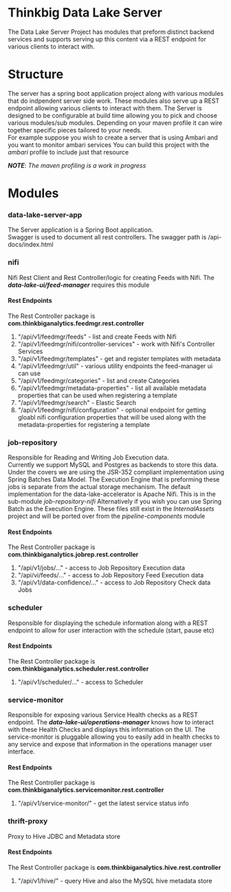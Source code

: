 Thinkbig Data Lake Server
=========
The Data Lake Server Project has modules that preform distinct backend services and supports serving up this content via a REST endpoint for various clients to interact with.
 
Structure
=========
The server has a spring boot application project along with various modules that do indpendent server side work.
These modules also serve up a REST endpoint allowing various clients to interact with them.
The Server is designed to be configurable at build time allowing you to pick and choose various modules/sub modules. 
Depending on your maven profile it can wire together specific pieces tailored to your needs.  
For example suppose you wish to create a server that is using Ambari and you want to monitor ambari services
You can build this project with the *ambari* profile to include just that resource

***NOTE***: *The maven profiling is a work in progress*

  
Modules
=========

### data-lake-server-app ###
The Server application is a Spring Boot application.    
Swagger is used to document all rest controllers.  The swagger path is /api-docs/index.html

### nifi ###  
Nifi Rest Client and Rest Controller/logic for creating Feeds with Nifi.  The ***data-lake-ui/feed-manager*** requires this module

#### Rest Endpoints ####
The Rest Controller package is **com.thinkbiganalytics.feedmgr.rest.controller**

1. "/api/v1/feedmgr/feeds" - list and create Feeds with Nifi
2. "/api/v1/feedmgr/nifi/controller-services" - work with Nifi's Controller Services
3. "/api/v1/feedmgr/templates" - get and register templates with metadata 
4. "/api/v1/feedmgr/util" - various utility endpoints the feed-manager ui can use
5. "/api/v1/feedmgr/categories" - list and create Categories
6. "/api/v1/feedmgr/metadata-properties" - list all available metadata properties that can be used when registering a template
7. "/api/v1/feedmgr/search" - Elastic Search
8. "/api/v1/feedmgr/nifi/configuration" - optional endpoint for getting gloabl nifi configuration properties that will be used along with the metadata-properties for registering a template

### job-repository ###
Responsible for Reading and Writing Job Execution data.  
Currently we support MySQL and Postgres as backends to store this data.  Under the covers we are using the JSR-352 compliant implementation using Spring Batches Data Model.
The Execution Engine that is preforming these jobs is separate from the actual storage mechanism.  The default implementation for the data-lake-accelerator is Apache Nifi.  This is in the sub-module *job-repository-nifi*
Alternatively if you wish you can use Spring Batch as the Execution Engine.  These files still exist in the *InternalAssets* project and will be ported over from the *pipeline-components* module  

#### Rest Endpoints ####
The Rest Controller package is **com.thinkbiganalytics.jobrep.rest.controller**

1. "/api/v1/jobs/..." - access to Job Repository Execution data
2. "/api/vi/feeds/..." - access to Job Repository Feed Execution data
3. "/api/v1/data-confidence/..." - access to Job Repository Check data Jobs

### scheduler ###
Responsible for displaying the schedule information along with a REST endpoint to allow for user interaction with the schedule (start, pause etc)  

#### Rest Endpoints ####
The Rest Controller package is **com.thinkbiganalytics.scheduler.rest.controller**

1. "/api/v1/scheduler/..." - access to Scheduler 

### service-monitor ###  
Responsible for exposing various Service Health checks as a REST endpoint.  The ***data-lake-ui/operations-manager*** knows how to interact with these Health Checks and displays this information on the UI.
The service-monitor is pluggable allowing you to easily add in health checks to any service and expose that information in the operations manager user interface.  

#### Rest Endpoints ####
The Rest Controller package is **com.thinkbiganalytics.servicemonitor.rest.controller**

1. "/api/v1/service-monitor/" - get the latest service status info

### thrift-proxy ###  
Proxy to Hive JDBC and Metadata store

#### Rest Endpoints ####
The Rest Controller package is **com.thinkbiganalytics.hive.rest.controller**

1. "/api/v1/hive/" - query Hive and also the MySQL hive metadata store